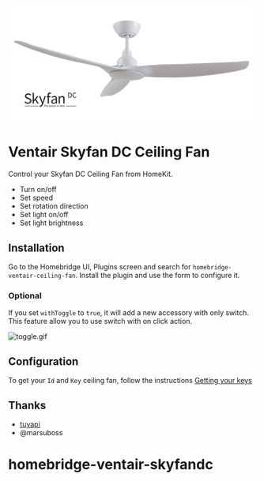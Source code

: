 
![ceiling-fan.jpg](readme/ceiling-fan.jpg)

# Ventair Skyfan DC Ceiling Fan

Control your Skyfan DC Ceiling Fan from HomeKit.
- Turn on/off
- Set speed
- Set rotation direction
- Set light on/off
- Set light brightness

## Installation

Go to the Homebridge UI, Plugins screen and search for `homebridge-ventair-ceiling-fan`. Install the plugin and use the form to configure it.


### Optional

If you set `withToggle` to `true`, it will add a new accessory with only switch. This feature allow you to use switch with
on click action.

![toggle.gif](readme%2Ftoggle.gif)


## Configuration

To get your `Id` and `Key` ceiling fan, follow the instructions [Getting your keys](https://github.com/jasonacox/tinytuya/tree/master#setup-wizard---getting-local-keys)

## Thanks

- [tuyapi](https://github.com/codetheweb/tuyapi)
- @marsuboss
# homebridge-ventair-skyfandc
